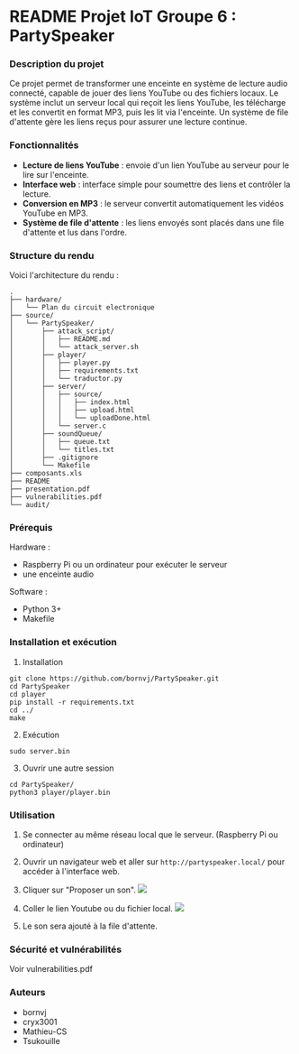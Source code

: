 # README Projet IoT Groupe 6 : PartySpeaker

### Description du projet
Ce projet permet de transformer une enceinte en système de lecture audio connecté, capable de jouer des liens YouTube ou des fichiers locaux. Le système inclut un serveur local qui reçoit les liens YouTube, les télécharge et les convertit en format MP3, puis les lit via l'enceinte. Un système de file d'attente gère les liens reçus pour assurer une lecture continue.

### Fonctionnalités
* **Lecture de liens YouTube** : envoie d'un lien YouTube au serveur pour le lire sur l'enceinte.
* **Interface web** : interface simple pour soumettre des liens et contrôler la lecture.
* **Conversion en MP3** : le serveur convertit automatiquement les vidéos YouTube en MP3.
* **Système de file d'attente** : les liens envoyés sont placés dans une file d'attente et lus dans l'ordre.

### Structure du rendu
Voici l'architecture du rendu :

```
.
├── hardware/
│   └── Plan du circuit electronique
├── source/
│   └── PartySpeaker/
│       ├── attack_script/
│       │   ├── README.md
│       │   └── attack_server.sh
│       ├── player/
│       │   ├── player.py
│       │   ├── requirements.txt
│       │   └── traductor.py
│       ├── server/
│       │   ├── source/
│       │   │   ├── index.html
│       │   │   ├── upload.html
│       │   │   └── uploadDone.html
│       │   └── server.c
│       ├── soundQueue/
│       │   ├── queue.txt
│       │   └── titles.txt
│       ├── .gitignore
│       └── Makefile
├── composants.xls
├── README
├── presentation.pdf
├── vulnerabilities.pdf
└── audit/

```

### Prérequis
Hardware : 
* Raspberry Pi ou un ordinateur pour exécuter le serveur
* une enceinte audio

Software :
* Python 3+
* Makefile

### Installation et exécution

1. Installation
```
git clone https://github.com/bornvj/PartySpeaker.git
cd PartySpeaker
cd player
pip install -r requirements.txt
cd ../
make
```
2. Exécution
```
sudo server.bin
```
3. Ouvrir une autre session
```
cd PartySpeaker/
python3 player/player.bin
```

### Utilisation
1. Se connecter au même réseau local que le serveur. (Raspberry Pi ou ordinateur)
2. Ouvrir un navigateur web et aller sur `http://partyspeaker.local/` pour accéder à l'interface web.
3. Cliquer sur "Proposer un son".
![](https://s3.cri.epita.fr/hedgedoc-data.cri.epita.fr/uploads/9ad8e331-d1b7-430f-9c6c-62c4c6aa3551.png)

4. Coller le lien Youtube ou du fichier local.
![](https://s3.cri.epita.fr/hedgedoc-data.cri.epita.fr/uploads/e6dd1295-044a-4417-a47e-d9363848b155.png)

5. Le son sera ajouté à la file d'attente.

### Sécurité et vulnérabilités
Voir vulnerabilities.pdf

### Auteurs
* bornvj
* cryx3001
* Mathieu-CS
* Tsukouille
